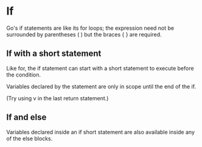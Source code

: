 # If

Go's if statements are like its for loops; the expression need not be surrounded by parentheses ( ) but the braces { } are required.

## If with a short statement

Like for, the if statement can start with a short statement to execute before the condition.

Variables declared by the statement are only in scope until the end of the if.

(Try using v in the last return statement.)

## If and else

Variables declared inside an if short statement are also available inside any of the else blocks.